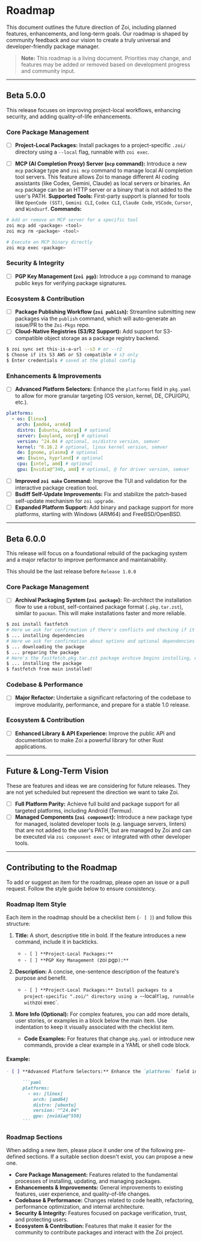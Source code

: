 # Roadmap

This document outlines the future direction of Zoi, including planned features, enhancements, and long-term goals. Our roadmap is shaped by community feedback and our vision to create a truly universal and developer-friendly package manager.

> **Note:** This roadmap is a living document. Priorities may change, and features may be added or removed based on development progress and community input.

---

## Beta 5.0.0

This release focuses on improving project-local workflows, enhancing security, and adding quality-of-life enhancements.

### Core Package Management

- [ ] **Project-Local Packages:** Install packages to a project-specific `.zoi/` directory using a `--local` flag, runnable with `zoi exec`.

- [ ] **MCP (AI Completion Proxy) Server (`mcp` command):** Introduce a new `mcp` package type and `zoi mcp` command to manage local AI completion tool servers.
      This feature allows Zoi to manage different AI coding assistants (like Codex, Gemini, Claude) as local servers or binaries. An `mcp` package can be an HTTP server or a binary that is not added to the user's PATH.
      **Supported Tools:**
      First-party support is planned for tools like `OpenCode (SST)`, `Gemini CLI`, `Codex CLI`, `Claude Code`, `VSCode`, `Cursor`, and `Windsurf`.
      **Commands:**

```sh
# Add or remove an MCP server for a specific tool
zoi mcp add <package> <tool>
zoi mcp rm <package> <tool>

# Execute an MCP binary directly
zoi mcp exec <package>
```

### Security & Integrity

- [ ] **PGP Key Management (`zoi pgp`):** Introduce a `pgp` command to manage public keys for verifying package signatures.

### Ecosystem & Contribution

- [ ] **Package Publishing Workflow (`zoi publish`):** Streamline submitting new packages via the `publish` command, which will auto-generate an issue/PR to the `Zoi-Pkgs` repo.
- [ ] **Cloud-Native Registries (S3/R2 Support):** Add support for S3-compatible object storage as a package registry backend.

```sh
$ zoi sync set this-is-a-url --s3 # or --r2
$ Choose if its S3 AWS or S3 compatible # s3 only
$ Enter credentials # saved at the global config
```

### Enhancements & Improvements

- [ ] **Advanced Platform Selectors:** Enhance the `platforms` field in `pkg.yaml` to allow for more granular targeting (OS version, kernel, DE, CPU/GPU, etc.).

```yaml
platforms:
  - os: [linux]
    arch: [amd64, arm64]
    distro: [ubuntu, debian] # optional
    server: [wayland, xorg] # optional
    version: ^24.04 # optional, os/distro version, semver
    kernel: ^6.16.2 # optional, linux kernel version, semver
    de: [gnome, plasma] # optional
    wm: [kwinn, hyprland] # optional
    cpu: [intel, amd] # optional
    gpu: [nvidia@^340, amd] # optional, @ for driver version, semver
```

- [ ] **Improved `zoi make` Command:** Improve the TUI and validation for the interactive package creation tool.
- [ ] **Bsdiff Self-Update Improvements:** Fix and stabilize the patch-based self-update mechanism for `zoi upgrade`.
- [ ] **Expanded Platform Support:** Add binary and package support for more platforms, starting with Windows (ARM64) and FreeBSD/OpenBSD.

---

## Beta 6.0.0

This release will focus on a foundational rebuild of the packaging system and a major refactor to improve performance and maintainability.

This should be the last release before `Release 1.0.0`

### Core Package Management

- [ ] **Archival Packaging System (`zoi package`):** Re-architect the installation flow to use a robust, self-contained package format (`.pkg.tar.zst`), similar to `pacman`. This will make installations faster and more reliable.

```sh
$ zoi install fastfetch
# Here we ask for confirmation if there's conflicts and checking if it's work on the user platform
$ ... installing dependencies
# Here we ask for confirmation about options and optional dependencies
$ ... downloading the package
$ ... preparing the package
# Here's the fastfetch.pkg.tar.zst package archive begins installing, we need just that file for installing packages
$ ... installing the package
$ fastfetch from main installed!
```

### Codebase & Performance

- [ ] **Major Refactor:** Undertake a significant refactoring of the codebase to improve modularity, performance, and prepare for a stable 1.0 release.

### Ecosystem & Contribution

- [ ] **Enhanced Library & API Experience:** Improve the public API and documentation to make Zoi a powerful library for other Rust applications.

---

## Future & Long-Term Vision

These are features and ideas we are considering for future releases. They are not yet scheduled but represent the direction we want to take Zoi.

- [ ] **Full Platform Parity:** Achieve full build and package support for all targeted platforms, including Android (Termux).
- [ ] **Managed Components (`zoi component`):** Introduce a new package type for managed, isolated developer tools (e.g. language servers, linters) that are not added to the user's PATH, but are managed by Zoi and can be executed via `zoi component exec` or integrated with other developer tools.

---

## Contributing to the Roadmap

To add or suggest an item for the roadmap, please open an issue or a pull request. Follow the style guide below to ensure consistency.

### Roadmap Item Style

Each item in the roadmap should be a checklist item (`- [ ]`) and follow this structure:

1.  **Title:** A short, descriptive title in bold. If the feature introduces a new command, include it in backticks.
    - `- [ ] **Project-Local Packages:**`
    - `- [ ] **PGP Key Management (`zoi pgp`):**`

2.  **Description:** A concise, one-sentence description of the feature's purpose and benefit.
    - `- [ ] **Project-Local Packages:** Install packages to a project-specific ".zoi/" directory using a `--local`flag, runnable with`zoi exec`.

3.  **More Info (Optional):** For complex features, you can add more details, user stories, or examples in a block below the main item. Use indentation to keep it visually associated with the checklist item.
    - **Code Examples:** For features that change `pkg.yaml` or introduce new commands, provide a clear example in a YAML or shell code block.

#### Example:

````markdown
- [ ] **Advanced Platform Selectors:** Enhance the `platforms` field in `pkg.yaml` to allow for more granular targeting (OS version, kernel, DE, CPU/GPU, etc.).

      ```yaml
      platforms:
        - os: [linux]
          arch: [amd64]
          distro: [ubuntu]
          version: "^24.04"
          gpu: [nvidia@^550]
      ```
````

### Roadmap Sections

When adding a new item, please place it under one of the following pre-defined sections. If a suitable section doesn't exist, you can propose a new one.

- **Core Package Management:** Features related to the fundamental processes of installing, updating, and managing packages.
- **Enhancements & Improvements:** General improvements to existing features, user experience, and quality-of-life changes.
- **Codebase & Performance:** Changes related to code health, refactoring, performance optimization, and internal architecture.
- **Security & Integrity:** Features focused on package verification, trust, and protecting users.
- **Ecosystem & Contribution:** Features that make it easier for the community to contribute packages and interact with the Zoi project.
